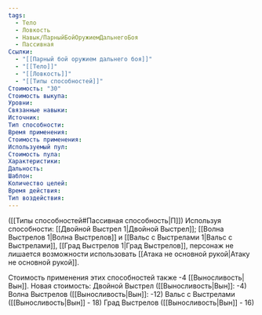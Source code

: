```yaml
---
tags:
  - Тело
  - Ловкость
  - Навык/ПарныйБойОружиемДальнегоБоя
  - Пассивная
Ссылки:
  - "[[Парный бой оружием дальнего боя]]"
  - "[[Тело]]"
  - "[[Ловкость]]"
  - "[[Типы способностей]]"
Стоимость: "30"
Стоимость выкупа:
Уровни:
Связанные навыки:
Источник:
Тип способности:
Время применения:
Стоимость применения:
Используемый пул:
Стоимость пула:
Характеристики:
Дальность:
Шаблон:
Количество целей:
Время действия:
Тип воздействия:
---
```

([[Типы способностей#Пассивная способность|П]]) Используя способности: [[Двойной Выстрел 1|Двойной Выстрел]]; [[Волна Выстрелов 1|Волна Выстрелов]] и [[Вальс с Выстрелами 1|Вальс с Выстрелами]], [[Град Выстрелов 1|Град Выстрелов]], персонаж не лишается возможности использовать [[Атака не основной рукой|Атаку не основной рукой]].

Стоимость применения этих способностей также -4 [[Выносливость|Вын]]. Новая стоимость:
Двойной Выстрел ([[Выносливость|Вын]]: -4)
Волна Выстрелов ([[Выносливость|Вын]]: -12)
Вальс с Выстрелами ([[Выносливость|Вын]] - 18)
Град Выстрелов ([[Выносливость|Вын]] - 16)